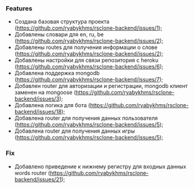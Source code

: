 ### Features

- Создана базовая структура проекта (https://github.com/ryabykhms/rsclone-backend/issues/1);
- Добавлены словари для en, ru, be (https://github.com/ryabykhms/rsclone-backend/issues/2);
- Добавлены routes для получения информации о слове (https://github.com/ryabykhms/rsclone-backend/issues/2);
- Добавлены настройки для связи репозитория с heroku (https://github.com/ryabykhms/rsclone-backend/issues/6);
- Добавлена поддержка mongodb (https://github.com/ryabykhms/rsclone-backend/issues/7);
- Добавлен router для авторизации и регистрации, mongodb клиент заменен на mongoose (https://github.com/ryabykhms/rsclone-backend/issues/3);
- Добавлена логика для бота (https://github.com/ryabykhms/rsclone-backend/issues/18);
- Добавлена router для получения данных пользователя (https://github.com/ryabykhms/rsclone-backend/issues/5);
- Добавлена router для получения данных игры (https://github.com/ryabykhms/rsclone-backend/issues/5);

### Fix

- Добавлено приведение к нижнему регистру для входных данных words router (https://github.com/ryabykhms/rsclone-backend/issues/21);
